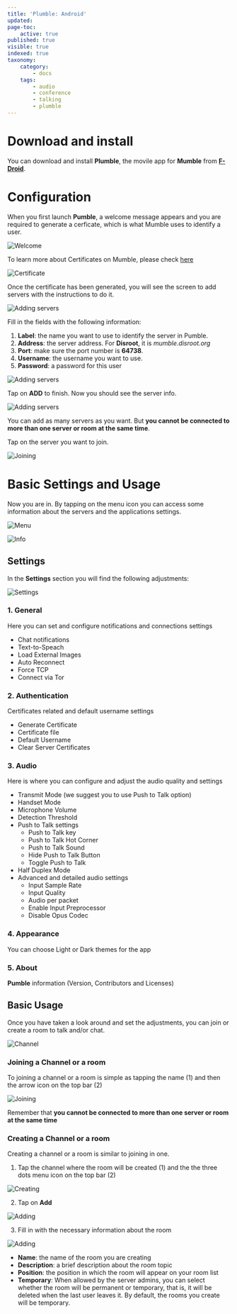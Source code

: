 ```yaml
---
title: 'Plumble: Android'
updated:
page-toc:
    active: true
published: true
visible: true
indexed: true
taxonomy:
    category:
        - docs
    tags:
        - audio
        - conference
        - talking
        - plumble
---
```


# Download and install

You can download and install **Plumble**, the movile app for **Mumble** from [**F-Droid**](https://f-droid.org/en/packages/com.morlunk.mumbleclient).

# Configuration

When you first launch **Pumble**, a welcome message appears and you are required to generate a cerficate, which is what Mumble uses to identify a user.

![Welcome](en/01.png)

To learn more about Certificates on Mumble, please check [here](https://wiki.mumble.info/wiki/Mumble_Certificates)

![Certificate](en/02.png)

Once the certificate has been generated, you will see the screen to add servers with the instructions to do it.

![Adding servers](en/03.png)

Fill in the fields with the following information:

1. **Label**: the name you want to use to identify the server in Pumble.
2. **Address**: the server address. For **Disroot**, it is *mumble.disroot.org*
3. **Port**: make sure the port number is **64738**.
4. **Username**: the username you want to use.
5. **Password**: a password for this user

![Adding servers](en/04.png)

Tap on **ADD** to finish. Now you should see the server info.

![Adding servers](en/05.png)

You can add as many servers as you want. But **you cannot be connected to more than one server or room at the same time**.

Tap on the server you want to join.

![Joining](en/06.png)

# Basic Settings and Usage

Now you are in. By tapping on the menu icon you can access some information about the servers and the applications settings.

![Menu](en/07.png)

![Info](en/08.png)

## Settings
In the **Settings** section you will find the following adjustments:

![Settings](en/09.png)

### 1. **General**
Here you can set and configure notifications and connections settings
  - Chat notifications
  - Text-to-Speach
  - Load External Images
  - Auto Reconnect
  - Force TCP
  - Connect via Tor

### 2. **Authentication**
Certificates related and default username settings
  - Generate Certificate
  - Certificate file
  - Default Username
  - Clear Server Certificates

### 3. **Audio**
Here is where you can configure and adjust the audio quality and settings
  - Transmit Mode (we suggest you to use Push to Talk option)
  - Handset Mode
  - Microphone Volume
  - Detection Threshold  
  - Push to Talk settings
    - Push to Talk key
    - Push to Talk Hot Corner
    - Push to Talk Sound
    - Hide Push to Talk Button
    - Toggle Push to Talk
  - Half Duplex Mode
  - Advanced and detailed audio settings
    - Input Sample Rate
    - Input Quality
    - Audio per packet
    - Enable Input Preprocessor
    - Disable Opus Codec


### 4. **Appearance**
You can choose Light or Dark themes for the app

### 5. **About**
**Pumble** information (Version, Contributors and Licenses)


## Basic Usage

Once you have taken a look around and set the adjustments, you can join or create a room to talk and/or chat.

![Channel](en/10.png)

### Joining a Channel or a room

To joining a channel or a room is simple as tapping the name (1) and then the arrow icon on the top bar (2)

![Joining](en/11.png)

Remember that **you cannot be connected to more than one server or room at the same time**

### Creating a Channel or a room

Creating a channel or a room is similar to joining in one.

1. Tap the channel where the room will be created (1) and the the three dots menu icon on the top bar (2)

![Creating](en/12.png)

2. Tap on **Add**

![Adding](en/13.png)

3. Fill in with the necessary information about the room

![Adding](en/14.png)

- **Name**: the name of the room you are creating
- **Description**: a brief description about the room topic
- **Position**: the position in which the room will appear on your room list
- **Temporary**: When allowed by the server admins, you can select whether the room will be permanent or temporary, that is, it will be deleted when the last user leaves it. By default, the rooms you create will be temporary.
